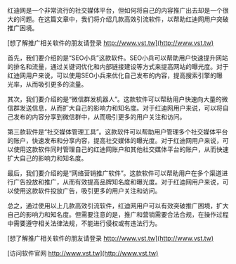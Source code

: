 红迪网是一个非常流行的社交媒体平台，但如何将自己的内容推广出去却是一个很大的问题。在这篇文章中，我们将介绍几款高效引流软件，以帮助红迪网用户突破推广困境。

[想了解推广相关软件的朋友请登录 http://www.vst.tw](http://www.vst.tw)

首先，我们要介绍的是“SEO小兵”这款软件。SEO小兵可以帮助用户快速提升网站的排名和流量，通过关键词优化和内部链接建设等方式来提高网站的曝光度。对于红迪网用户来说，可以使用SEO小兵来优化自己发布的内容，提高搜索引擎的曝光率，从而吸引更多的流量。

其次，我们要介绍的是“微信群发机器人”。这款软件可以帮助用户快速向大量的微信群发送信息，从而扩大自己的影响力和知名度。对于红迪网用户来说，可以将自己发布的内容分享到微信群中，从而吸引更多的用户关注和访问。

第三款软件是“社交媒体管理工具”。这款软件可以帮助用户管理多个社交媒体平台的账户，快速发布和分享内容，提高社交媒体的曝光度。对于红迪网用户来说，可以使用这款软件同时管理自己的红迪网账户和其他社交媒体平台的账户，从而快速扩大自己的影响力和知名度。

最后，我们要介绍的是“网络营销推广软件”。这款软件可以帮助用户在多个渠道进行广告投放和推广，从而有效提高品牌知名度和曝光度。对于红迪网用户来说，可以使用这款软件投放广告，吸引更多的用户关注和访问。

总之，通过使用以上几款高效引流软件，红迪网用户可以有效突破推广困境，扩大自己的影响力和知名度。但需要注意的是，推广和营销需要合法合规，在操作过程中需要遵守相关法律法规，不能进行侵权或有违法行为。

[想了解推广相关软件的朋友请登录 http://www.vst.tw](http://www.vst.tw)


[访问软件官网 http://www.vst.tw](http://www.vst.tw)
